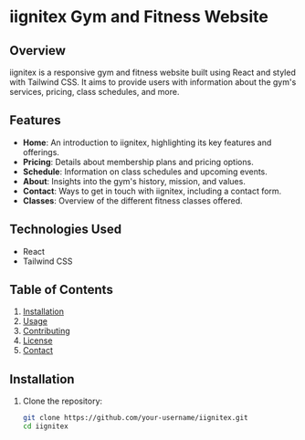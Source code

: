# iignitex Gym and Fitness Website

## Overview
iignitex is a responsive gym and fitness website built using React and styled with Tailwind CSS. It aims to provide users with information about the gym's services, pricing, class schedules, and more.

## Features
- **Home**: An introduction to iignitex, highlighting its key features and offerings.
- **Pricing**: Details about membership plans and pricing options.
- **Schedule**: Information on class schedules and upcoming events.
- **About**: Insights into the gym's history, mission, and values.
- **Contact**: Ways to get in touch with iignitex, including a contact form.
- **Classes**: Overview of the different fitness classes offered.

## Technologies Used
- React
- Tailwind CSS

## Table of Contents
1. [Installation](#installation)
2. [Usage](#usage)
3. [Contributing](#contributing)
4. [License](#license)
5. [Contact](#contact)

## Installation
1. Clone the repository:
   ```bash
   git clone https://github.com/your-username/iignitex.git
   cd iignitex
